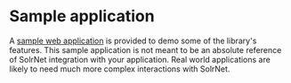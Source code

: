 # Sample application

A [sample web application](https://github.com/solrnet/SolrNetSampleApps) is provided to demo some of the library's features. This sample application is not meant to be an absolute reference of SolrNet integration with your application. Real world applications are likely to need much more complex interactions with SolrNet.
